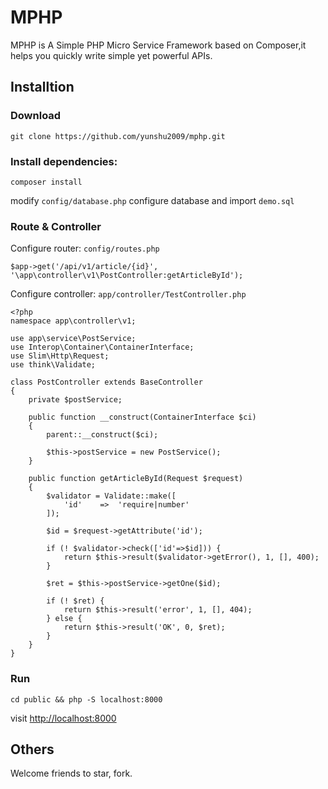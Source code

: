 # MPHP 

MPHP is A Simple PHP Micro Service Framework based on Composer,it helps you quickly write simple yet powerful APIs. 


## Installtion

### Download

```
git clone https://github.com/yunshu2009/mphp.git
```

### Install dependencies:


```
composer install
```

modify  ```config/database.php```  configure database and import ```demo.sql```


### Route & Controller

Configure router: ```config/routes.php```

```
$app->get('/api/v1/article/{id}', '\app\controller\v1\PostController:getArticleById');

```

Configure controller: ```app/controller/TestController.php```

```
<?php
namespace app\controller\v1;

use app\service\PostService;
use Interop\Container\ContainerInterface;
use Slim\Http\Request;
use think\Validate;

class PostController extends BaseController
{
    private $postService;

    public function __construct(ContainerInterface $ci)
    {
        parent::__construct($ci);

        $this->postService = new PostService();
    }

    public function getArticleById(Request $request)
    {
        $validator = Validate::make([
            'id'    =>  'require|number'
        ]);

        $id = $request->getAttribute('id');

        if (! $validator->check(['id'=>$id])) {
            return $this->result($validator->getError(), 1, [], 400);
        }

        $ret = $this->postService->getOne($id);

        if (! $ret) {
            return $this->result('error', 1, [], 404);
        } else {
            return $this->result('OK', 0, $ret);
        }
    }
}

```

### Run

```
cd public && php -S localhost:8000
```

visit [http://localhost:8000](http://localhost:8000)


## Others

Welcome friends to star, fork.

